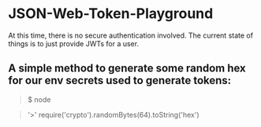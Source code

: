 # JSON-Web-Token-Playground

At this time, there is no secure authentication involved. The current state of things is to just provide JWTs for a user.

## A simple method to generate some random hex for our env secrets used to generate tokens:

> $ node

> '>' require('crypto').randomBytes(64).toString('hex')


